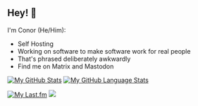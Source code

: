 ## Hey! 👋

I'm Conor (He/Him):
 - Self Hosting
 - Working on software to make software work for real people
 - That's phrased deliberately awkwardly
 - Find me on Matrix and Mastodon


[![My GitHub Stats](https://github-readme-stats.vercel.app/api/?username=conor-f&count_private=true&theme=tokyonight&showicons=true)]()
[![My GitHub Language Stats](https://github-readme-stats.vercel.app/api/top-langs/?username=conor-f&langs_count=5&theme=tokyonight)]()

[![My Last.fm](https://lastfm-recently-played.vercel.app/api?user=conor-f)](https://www.last.fm/user/conor-f)
![](https://komarev.com/ghpvc/?username=conor-f&color=grey)

<!--
**conor-f/conor-f** is a ✨ _special_ ✨ repository because its `README.md` (this file) appears on your GitHub profile.

Here are some ideas to get you started:

- 🔭 I’m currently working on ...
- 🌱 I’m currently learning ...
- 👯 I’m looking to collaborate on ...
- 🤔 I’m looking for help with ...
- 💬 Ask me about ...
- 📫 How to reach me: ...
- 😄 Pronouns: ...
- ⚡ Fun fact: ...
-->
